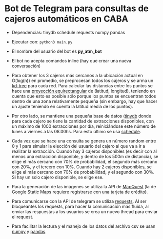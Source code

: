 # Bot de Telegram para consultas de cajeros automáticos en CABA
* Dependencias:
  tinydb 
  schedule
  requests
  numpy
  pandas
 
* Ejecutar con: `python3 main.py`
* El nombre del usuario del bot es __py_atm_bot__
* El bot no acepta comandos inline (hay que crear una nueva conversación)



* Para obtener los 3 cajeros más cercanos a la ubicación actual en O(log(n)) en promedio, se preprocesan todos los cajeros y se arma un [kd-tree](https://en.wikipedia.org/wiki/K-d_tree) para cada red. Para calcular las distancias entre los puntos se hace una [proyección equirectangular](https://en.wikipedia.org/wiki/Equirectangular_projection) de (latitud, longitud), teniendo en cuenta que esto es posible sólo porque los puntos se encuentran todos dentro de una zona relativamente pequeña (sin embargo, hay que hacer un ajuste teniendo en cuenta la latitud media de los puntos).

* Por otro lado, se mantiene una pequeña base de datos ([tinydb](https://github.com/msiemens/tinydb) donde para cada cajero se tiene la cantidad de extracciones disponibles, con un máximo de 1000 extracciones por día, reiniciándose este número de lunes a viernes a las 08:00hs. Para esto último se usa [schedule](https://github.com/dbader/schedule).

* Cada vez que se hace una consulta se genera un número random entre 0 y 1 para simular la elección del usuario del cajero al que va a ir a realizar la extracción. Cuando hay 3 cajeros disponibles (es decir con al menos una extracción disponible, y dentro de los 500m de distancia), se elige el más cercano con 70% de probabilidad, el segundo más cercano con 20%, y el tercero con 10%. Cuando hay 2 cajeros disponibles, se elige el más cercano con 70% de probabilidad, y el segundo con 30%. Si hay un solo cajero disponible, se elige ese.

* Para la generación de las imágenes se utiliza la API de [MapQuest](https://developer.mapquest.com/) (la de Google Static Maps requiere registrarse con una tarjeta de crédito).

* Para comunicarse con la API de telegram se utiliza [requests](https://github.com/psf/requests). Al ser bloqueantes los requests, para hacer la comunicación más fluida, al enviar las respuestas a los usuarios se crea un nuevo thread para enviar el request.

* Para facilitar la lectura y el manejo de los datos del archivo csv se usan [numpy](https://numpy.org/) y [pandas](https://pandas.pydata.org/)
